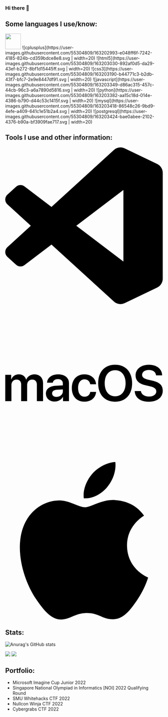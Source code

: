 ### Hi there 👋

## Some languages I use/know:
<img src="https://user-images.githubusercontent.com/55304809/163202993-e048ff6f-7242-4185-824b-cd359bdce8e8.svg" width="50px">
![cplusplus](https://user-images.githubusercontent.com/55304809/163202993-e048ff6f-7242-4185-824b-cd359bdce8e8.svg | width=20)
![html5](https://user-images.githubusercontent.com/55304809/163203030-892af0d5-da29-43ef-b272-8bf1d15445ff.svg | width=20)
![css3](https://user-images.githubusercontent.com/55304809/163203190-b44771c3-b2db-43f7-bfc7-2e9e8447df91.svg | width=20)
![javascript](https://user-images.githubusercontent.com/55304809/163203349-d86ac315-457c-44cb-96c3-a6a7890d5816.svg | width=20)
![python](https://user-images.githubusercontent.com/55304809/163203382-aa15c18d-014e-4386-b790-d44c53c1415f.svg | width=20)
![mysql](https://user-images.githubusercontent.com/55304809/163203418-86548c26-9bd9-4efe-a409-641c1e51b2a4.svg | width=20)
![postgresql](https://user-images.githubusercontent.com/55304809/163203424-bae0abee-2102-4376-b90a-bf3909fae717.svg | width=20)


## Tools I use and other information:

<svg role="img" viewBox="0 0 24 24" xmlns="http://www.w3.org/2000/svg"><title>Visual Studio Code</title><path d="M23.15 2.587L18.21.21a1.494 1.494 0 0 0-1.705.29l-9.46 8.63-4.12-3.128a.999.999 0 0 0-1.276.057L.327 7.261A1 1 0 0 0 .326 8.74L3.899 12 .326 15.26a1 1 0 0 0 .001 1.479L1.65 17.94a.999.999 0 0 0 1.276.057l4.12-3.128 9.46 8.63a1.492 1.492 0 0 0 1.704.29l4.942-2.377A1.5 1.5 0 0 0 24 20.06V3.939a1.5 1.5 0 0 0-.85-1.352zm-5.146 14.861L10.826 12l7.178-5.448v10.896z"/></svg> <svg role="img" viewBox="0 0 24 24" xmlns="http://www.w3.org/2000/svg"><title>macOS</title><path d="M0 14.727h.941v-2.453c0-.484.318-.835.771-.835.439 0 .71.276.71.722v2.566h.915V12.25c0-.48.31-.812.764-.812.46 0 .718.28.718.77v2.518h.94v-2.748c0-.801-.517-1.334-1.307-1.334-.578 0-1.054.31-1.247.805h-.023c-.147-.514-.552-.805-1.118-.805-.545 0-.968.306-1.142.771H.903v-.695H0v4.006zm7.82-.646c-.408 0-.68-.208-.68-.537 0-.318.26-.522.714-.552l.926-.057v.307c0 .483-.427.839-.96.839zm-.284.71c.514 0 1.017-.268 1.248-.703h.018v.639h.908v-2.76c0-.804-.647-1.33-1.64-1.33-1.021 0-1.66.537-1.701 1.285h.873c.06-.332.344-.548.79-.548.464 0 .748.242.748.662v.287l-1.058.06c-.976.061-1.524.488-1.524 1.199 0 .721.564 1.209 1.338 1.209zm6.305-2.642c-.065-.843-.719-1.512-1.777-1.512-1.164 0-1.92.805-1.92 2.087 0 1.3.756 2.082 1.928 2.082 1.005 0 1.697-.59 1.772-1.485h-.888c-.087.453-.397.725-.873.725-.597 0-.982-.483-.982-1.322 0-.824.381-1.323.975-1.323.502 0 .8.321.876.748h.889zm2.906-2.967c-1.591 0-2.589 1.085-2.589 2.82 0 1.735.998 2.816 2.59 2.816 1.586 0 2.584-1.081 2.584-2.816 0-1.735-.997-2.82-2.585-2.82zm0 .832c.971 0 1.591.77 1.591 1.988 0 1.213-.62 1.984-1.59 1.984-.976 0-1.592-.77-1.592-1.984 0-1.217.616-1.988 1.591-1.988zm2.982 3.178c.042 1.006.866 1.626 2.12 1.626 1.32 0 2.151-.65 2.151-1.686 0-.813-.469-1.27-1.576-1.523l-.627-.144c-.67-.158-.945-.37-.945-.733 0-.453.415-.756 1.032-.756.623 0 1.05.306 1.096.817h.93c-.023-.96-.817-1.61-2.019-1.61-1.187 0-2.03.653-2.03 1.62 0 .78.477 1.263 1.482 1.494l.707.166c.688.163.967.39.967.782 0 .454-.457.779-1.115.779-.665 0-1.167-.329-1.228-.832h-.945z"/></svg> <svg role="img" viewBox="0 0 24 24" xmlns="http://www.w3.org/2000/svg"><title>Apple</title><path d="M12.152 6.896c-.948 0-2.415-1.078-3.96-1.04-2.04.027-3.91 1.183-4.961 3.014-2.117 3.675-.546 9.103 1.519 12.09 1.013 1.454 2.208 3.09 3.792 3.039 1.52-.065 2.09-.987 3.935-.987 1.831 0 2.35.987 3.96.948 1.637-.026 2.676-1.48 3.676-2.948 1.156-1.688 1.636-3.325 1.662-3.415-.039-.013-3.182-1.221-3.22-4.857-.026-3.04 2.48-4.494 2.597-4.559-1.429-2.09-3.623-2.324-4.39-2.376-2-.156-3.675 1.09-4.61 1.09zM15.53 3.83c.843-1.012 1.4-2.427 1.245-3.83-1.207.052-2.662.805-3.532 1.818-.78.896-1.454 2.338-1.273 3.714 1.338.104 2.715-.688 3.559-1.701"/></svg>

## Stats:

![Anurag's GitHub stats](https://github-readme-stats.vercel.app/api?username=nl70&show_icons=true&theme=light&show_owner=true)

<img src="https://github-readme-stats.vercel.app/api/top-langs/?username=NL70" />

<img src="https://hits.seeyoufarm.com/api/count/incr/badge.svg?url=https%3A%2F%2Fgithub.com%2F{username}1212%2Fhit-counter" />

## Portfolio:

- Microsoft Imagine Cup Junior 2022
- Singapore National Olympiad in Informatics [NOI] 2022 Qualifying Round
- SMU Whitehacks CTF 2022
- Nullcon Winja CTF 2022
- Cybergrabs CTF 2022
